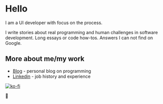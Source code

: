 # Hello 
I am a UI developer with focus on the process.

I write stories about real programming and human challenges in software development. Long essays or code how-tos. Answers I can not find on Google.

## More about me/my work
 - [Blog](https://webup.org/blog) - personal blog on programming
 - [Linkedin](https://www.linkedin.com/in/moubi/) - job history and experience

[![ko-fi](https://ko-fi.com/img/githubbutton_sm.svg)](https://ko-fi.com/moubi)

👋
